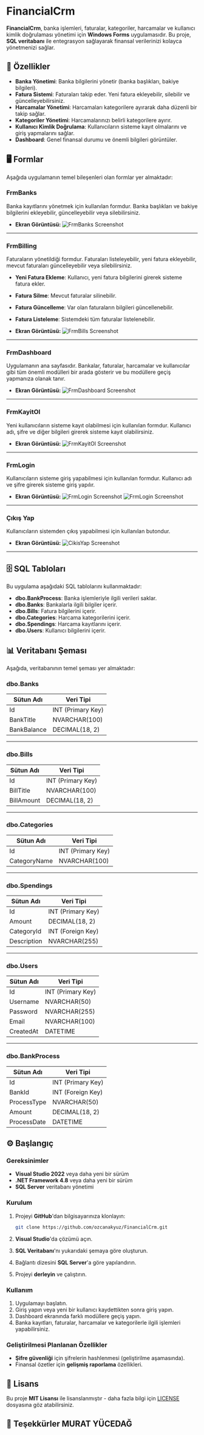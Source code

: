 # **FinancialCrm**

**FinancialCrm**, banka işlemleri, faturalar, kategoriler, harcamalar ve kullanıcı kimlik doğrulaması yönetimi için **Windows Forms** uygulamasıdır. Bu proje, **SQL veritabanı** ile entegrasyon sağlayarak finansal verilerinizi kolayca yönetmenizi sağlar.

## 🚀 Özellikler

- **Banka Yönetimi**: Banka bilgilerini yönetir (banka başlıkları, bakiye bilgileri).
- **Fatura Sistemi**: Faturaları takip eder. Yeni fatura ekleyebilir, silebilir ve güncelleyebilirsiniz.
- **Harcamalar Yönetimi**: Harcamaları kategorilere ayırarak daha düzenli bir takip sağlar.
- **Kategoriler Yönetimi**: Harcamalarınızı belirli kategorilere ayırır.
- **Kullanıcı Kimlik Doğrulama**: Kullanıcıların sisteme kayıt olmalarını ve giriş yapmalarını sağlar.
- **Dashboard**: Genel finansal durumu ve önemli bilgileri görüntüler.

## 🖥 Formlar

Aşağıda uygulamanın temel bileşenleri olan formlar yer almaktadır:

### **FrmBanks**
Banka kayıtlarını yönetmek için kullanılan formdur. Banka başlıkları ve bakiye bilgilerini ekleyebilir, güncelleyebilir veya silebilirsiniz.

- **Ekran Görüntüsü:**
  ![FrmBanks Screenshot](/tree/master/FinancialCrm/assets/banka.png)

---

### **FrmBilling**
Faturaların yönetildiği formdur. Faturaları listeleyebilir, yeni fatura ekleyebilir, mevcut faturaları güncelleyebilir veya silebilirsiniz.

- **Yeni Fatura Ekleme**: Kullanıcı, yeni fatura bilgilerini girerek sisteme fatura ekler.
- **Fatura Silme**: Mevcut faturalar silinebilir.
- **Fatura Güncelleme**: Var olan faturaların bilgileri güncellenebilir.
- **Fatura Listeleme**: Sistemdeki tüm faturalar listelenebilir.

- **Ekran Görüntüsü:**
  ![FrmBills Screenshot](assets/odeme.png) 

---

### **FrmDashboard**
Uygulamanın ana sayfasıdır. Bankalar, faturalar, harcamalar ve kullanıcılar gibi tüm önemli modülleri bir arada gösterir ve bu modüllere geçiş yapmanıza olanak tanır.

- **Ekran Görüntüsü:**
  ![FrmDashboard Screenshot](assets/dashboard.png)

---

### **FrmKayitOl**
Yeni kullanıcıların sisteme kayıt olabilmesi için kullanılan formdur. Kullanıcı adı, şifre ve diğer bilgileri girerek sisteme kayıt olabilirsiniz.

- **Ekran Görüntüsü:**
  ![FrmKayitOl Screenshot](assets/kayitol.png)

---

### **FrmLogin**
Kullanıcıların sisteme giriş yapabilmesi için kullanılan formdur. Kullanıcı adı ve şifre girerek sisteme giriş yapılır.

- **Ekran Görüntüsü:**
  ![FrmLogin Screenshot](assets/login.png)
  ![FrmLogin Screenshot](assets/login_basarili.png)

---

### **Çıkış Yap**
Kullanıcıların sistemden çıkış yapabilmesi için kullanılan butondur.

- **Ekran Görüntüsü:**
  ![CikisYap Screenshot](assets/cikisyap.png)
  
---

## 🗄 SQL Tabloları

Bu uygulama aşağıdaki SQL tablolarını kullanmaktadır:

- **dbo.BankProcess**: Banka işlemleriyle ilgili verileri saklar.
- **dbo.Banks**: Bankalarla ilgili bilgiler içerir.
- **dbo.Bills**: Fatura bilgilerini içerir.
- **dbo.Categories**: Harcama kategorilerini içerir.
- **dbo.Spendings**: Harcama kayıtlarını içerir.
- **dbo.Users**: Kullanıcı bilgilerini içerir.

## 📊 Veritabanı Şeması

Aşağıda, veritabanının temel şeması yer almaktadır:

### **dbo.Banks**
| **Sütun Adı**  | **Veri Tipi**     |
|----------------|-------------------|
| Id             | INT (Primary Key) |
| BankTitle      | NVARCHAR(100)     |
| BankBalance    | DECIMAL(18, 2)    |

---

### **dbo.Bills**
| **Sütun Adı**  | **Veri Tipi**     |
|----------------|-------------------|
| Id             | INT (Primary Key) |
| BillTitle      | NVARCHAR(100)     |
| BillAmount     | DECIMAL(18, 2)    |

---

### **dbo.Categories**
| **Sütun Adı**  | **Veri Tipi**     |
|----------------|-------------------|
| Id             | INT (Primary Key) |
| CategoryName   | NVARCHAR(100)     |

---

### **dbo.Spendings**
| **Sütun Adı**  | **Veri Tipi**     |
|----------------|-------------------|
| Id             | INT (Primary Key) |
| Amount         | DECIMAL(18, 2)    |
| CategoryId     | INT (Foreign Key) |
| Description    | NVARCHAR(255)     |

---

### **dbo.Users**
| **Sütun Adı**  | **Veri Tipi**     |
|----------------|-------------------|
| Id             | INT (Primary Key) |
| Username       | NVARCHAR(50)      |
| Password       | NVARCHAR(255)     |
| Email          | NVARCHAR(100)     |
| CreatedAt      | DATETIME          |

---

### **dbo.BankProcess**
| **Sütun Adı**  | **Veri Tipi**     |
|----------------|-------------------|
| Id             | INT (Primary Key) |
| BankId         | INT (Foreign Key) |
| ProcessType    | NVARCHAR(50)      |
| Amount         | DECIMAL(18, 2)    |
| ProcessDate    | DATETIME          |

## ⚙️ Başlangıç

### Gereksinimler

- **Visual Studio 2022** veya daha yeni bir sürüm
- **.NET Framework 4.8** veya daha yeni bir sürüm
- **SQL Server** veritabanı yönetimi

### Kurulum

1. Projeyi **GitHub**'dan bilgisayarınıza klonlayın:

   ```bash
   git clone https://github.com/ozcanakyuz/FinancialCrm.git
   ```

2. **Visual Studio**'da çözümü açın.

3. **SQL Veritabanı**'nı yukarıdaki şemaya göre oluşturun.

4. Bağlantı dizesini **SQL Server**'a göre yapılandırın.

5. Projeyi **derleyin** ve çalıştırın.

### Kullanım

1. Uygulamayı başlatın.
2. Giriş yapın veya yeni bir kullanıcı kaydettikten sonra giriş yapın.
3. Dashboard ekranında farklı modüllere geçiş yapın.
4. Banka kayıtları, faturalar, harcamalar ve kategorilerle ilgili işlemleri yapabilirsiniz.

### Geliştirilmesi Planlanan Özellikler

- **Şifre güvenliği** için şifrelerin hashlenmesi (geliştirilme aşamasında).
- Finansal özetler için **gelişmiş raporlama** özellikleri.

## 📝 Lisans

Bu proje **MIT Lisansı** ile lisanslanmıştır - daha fazla bilgi için [LICENSE](https://github.com/ozcanakyuz/FinancialCrm/blob/main/LICENSE) dosyasına göz atabilirsiniz.

## 👏 Teşekkürler MURAT YÜCEDAĞ
